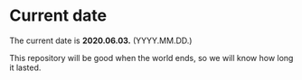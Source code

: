 # Current date

The current date is **2020.06.03.** (YYYY.MM.DD.)

This repository will be good when the world ends, so we will know how long it lasted.